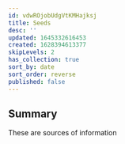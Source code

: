 ```yaml
---
id: vdwROjobUdgVtKMHajksj
title: Seeds
desc: ''
updated: 1645332616453
created: 1628394613377
skipLevels: 2
has_collection: true
sort_by: date
sort_order: reverse
published: false
---
```


## Summary

These are sources of information
